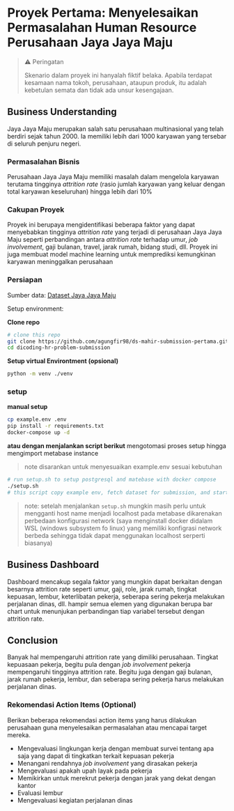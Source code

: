 # Proyek Pertama: Menyelesaikan Permasalahan Human Resource Perusahaan Jaya Jaya Maju

> ⚠️ Peringatan 
> 
> Skenario dalam proyek ini hanyalah fiktif belaka. Apabila terdapat kesamaan nama tokoh, perusahaan, ataupun produk, itu adalah kebetulan semata dan tidak ada unsur kesengajaan.
## Business Understanding
Jaya Jaya Maju merupakan salah satu perusahaan multinasional yang telah berdiri sejak tahun 2000. Ia memiliki lebih dari 1000 karyawan yang tersebar di seluruh penjuru negeri. 

### Permasalahan Bisnis

Perusahaan Jaya Jaya Maju memiliki masalah dalam mengelola karyawan terutama tingginya *attrition rate* (rasio jumlah karyawan yang keluar dengan total karyawan keseluruhan) hingga lebih dari 10%

### Cakupan Proyek

Proyek ini berupaya mengidentifikasi beberapa faktor yang dapat menyebabkan tingginya *attrition rate* yang terjadi di perusahaan Jaya Jaya Maju seperti perbandingan antara *attrition rate* terhadap umur, *job involvement*, gaji bulanan, travel, jarak rumah, bidang studi, dll.
Proyek ini juga membuat model machine learning untuk memprediksi kemungkinan karyawan meninggalkan perusahaan

### Persiapan

Sumber data: [Dataset Jaya Jaya Maju](https://github.com/dicodingacademy/dicoding_dataset/tree/main/employee)

Setup environment:

**Clone repo**
```bash
# clone this repo 
git clone https://github.com/agungfir98/ds-mahir-submission-pertama.git dicoding-hr-problem-submission
cd dicoding-hr-problem-submission
```
**Setup virtual Environtment (opsional)**
```bash
python -m venv ./venv
```

### setup
**manual setup**
```bash
cp example.env .env
pip install -r requirements.txt
docker-compose up -d
```
**atau dengan menjalankan script berikut**
mengotomasi proses setup hingga mengimport metabase instance
> note disarankan untuk menyesuaikan example.env sesuai kebutuhan
```bash
# run setup.sh to setup postgresql and matebase with docker compose
./setup.sh
# this script copy example env, fetch dataset for submission, and start a docker compose
```
> note:
> setelah menjalankan `setup.sh` mungkin masih perlu untuk mengganti host name menjadi localhost pada metabase dikarenakan perbedaan konfigurasi network (saya menginstall docker didalam WSL (windows subsystem fo linux) yang memiliki konfigrasi network berbeda sehingga tidak dapat menggunakan localhost serperti biasanya)

## Business Dashboard

Dashboard mencakup segala faktor yang mungkin dapat berkaitan dengan besarnya attrition rate seperti umur, gaji, role, jarak rumah, tingkat kepuasan, lembur, keterlibatan pekerja, seberapa sering pekerja melakukan perjalanan dinas, dll.
hampir semua elemen yang digunakan berupa bar chart untuk menunjukan perbandingan tiap variabel tersebut dengan attrition rate.

## Conclusion

Banyak hal mempengaruhi attrition rate yang dimiliki perusahaan. Tingkat kepuasaan pekerja, begitu pula dengan *job involvement* pekerja mempengaruhi tingginya attrition rate. Begitu juga dengan gaji bulanan, jarak rumah pekerja, lembur, dan seberapa sering pekerja harus melakukan perjalanan dinas.

### Rekomendasi Action Items (Optional)

Berikan beberapa rekomendasi action items yang harus dilakukan perusahaan guna menyelesaikan permasalahan atau mencapai target mereka.

- Mengevaluasi lingkungan kerja dengan membuat survei tentang apa saja yang dapat di tingkatkan terkait kepuasan pekerja
- Menangani rendahnya *job involvement* yang dirasakan pekerja
- Mengevaluasi apakah upah layak pada pekerja
- Memikirkan untuk merekrut pekerja dengan jarak yang dekat dengan kantor
- Evaluasi lembur
- Mengevaluasi kegiatan perjalanan dinas
